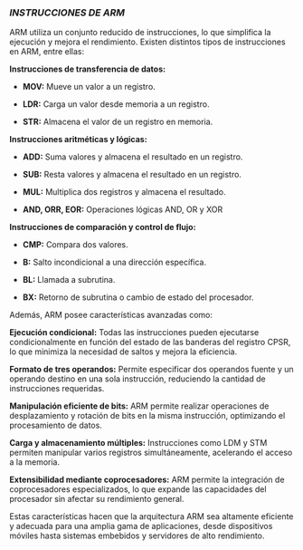 ### ***INSTRUCCIONES DE ARM***

ARM utiliza un conjunto reducido de instrucciones, lo que simplifica la ejecución y mejora el rendimiento. Existen distintos tipos de instrucciones en ARM, entre ellas:

**Instrucciones de transferencia de datos:**

 - **MOV:** Mueve un valor a un registro.

 - **LDR:** Carga un valor desde memoria a un registro.

 - **STR:** Almacena el valor de un registro en memoria.

**Instrucciones aritméticas y lógicas:**

 - **ADD:** Suma valores y almacena el resultado en un registro.

 - **SUB:** Resta valores y almacena el resultado en un registro.

 - **MUL:** Multiplica dos registros y almacena el resultado.

 - **AND, ORR, EOR:** Operaciones lógicas AND, OR y XOR

**Instrucciones de comparación y control de flujo:**

 - **CMP:** Compara dos valores.

 - **B:** Salto incondicional a una dirección específica.

 - **BL:** Llamada a subrutina.

 - **BX:** Retorno de subrutina o cambio de estado del procesador.

Además, ARM posee características avanzadas como:

**Ejecución condicional:** Todas las instrucciones pueden ejecutarse condicionalmente en función del estado de las banderas del registro CPSR, lo que minimiza la necesidad de saltos y mejora la eficiencia.

**Formato de tres operandos:** Permite especificar dos operandos fuente y un operando destino en una sola instrucción, reduciendo la cantidad de instrucciones requeridas.

**Manipulación eficiente de bits:** ARM permite realizar operaciones de desplazamiento y rotación de bits en la misma instrucción, optimizando el procesamiento de datos.

**Carga y almacenamiento múltiples:** Instrucciones como LDM y STM permiten manipular varios registros simultáneamente, acelerando el acceso a la memoria.

**Extensibilidad mediante coprocesadores:** ARM permite la integración de coprocesadores especializados, lo que expande las capacidades del procesador sin afectar su rendimiento general.

Estas características hacen que la arquitectura ARM sea altamente eficiente y adecuada para una amplia gama de aplicaciones, desde dispositivos móviles hasta sistemas embebidos y servidores de alto rendimiento.